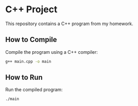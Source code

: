 # C++ Project

This repository contains a C++ program from my homework.

## How to Compile

Compile the program using a C++ compiler:

```bash
g++ main.cpp -o main
```

## How to Run

Run the compiled program:

```bash
./main
``` 